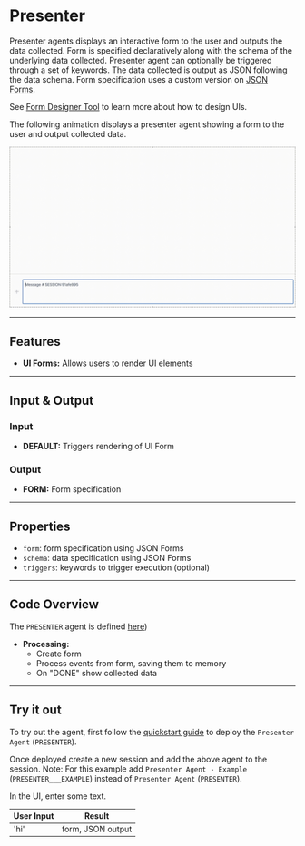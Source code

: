 # Presenter

Presenter agents displays an interactive form to the user and outputs the data collected. Form is specified declaratively along with the schema of the underlying data collected. Presenter agent can  optionally be triggered through a set of keywords. The data collected is output as JSON following the data schema. Form specification uses a custom version on [JSON Forms](https://jsonforms.io/docs/).

See [Form Designer Tool](https://github.com/rit-git/blue/blob/v0.9/QUICK-START.md#form-designer) to learn more about how to design UIs.

The following animation displays a presenter agent showing a form to the user and output collected data.

![Demo of Documenter agent](/docs/images/presenter.gif)

---

## Features

- **UI Forms:** Allows users to render UI elements
  
---

## Input & Output

### Input

- **DEFAULT:** Triggers rendering of UI Form

### Output

- **FORM:** Form specification

---

## Properties
 
- `form`: form specification using JSON Forms
- `schema`: data specification using JSON Forms
- `triggers`: keywords to trigger execution (optional)
---

## Code Overview

The `PRESENTER` agent is defined [here](https://github.com/rit-git/blue/blob/v0.9/lib/blue/agents/presenter.py))

- **Processing:**
  - Create form
  - Process events from form, saving them to memory
  - On "DONE" show collected data
---

## Try it out

To try out the agent, first follow the [quickstart guide](https://github.com/rit-git/blue/blob/v0.9/QUICK-START.md) to deploy the `Presenter Agent` (`PRESENTER`).

Once deployed create a new session and add the above agent to the session. Note: For this example add `Presenter Agent - Example` (`PRESENTER___EXAMPLE`) instead of `Presenter Agent` (`PRESENTER`).

In the UI, enter some text.

| **User Input** | **Result** |
|--------------------------------|---------|
| 'hi' | form, JSON output |


